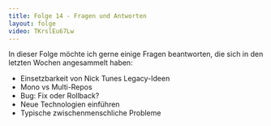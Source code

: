 ```yaml
---
title: Folge 14 - Fragen und Antworten
layout: folge
video: TKrslEu67Lw
---
```


In dieser Folge möchte ich gerne einige Fragen beantworten, die sich
in den letzten Wochen angesammelt haben:

- Einsetzbarkeit von Nick Tunes Legacy-Ideen 
- Mono vs Multi-Repos
- Bug: Fix oder Rollback?
- Neue Technologien einführen
- Typische zwischenmenschliche Probleme
